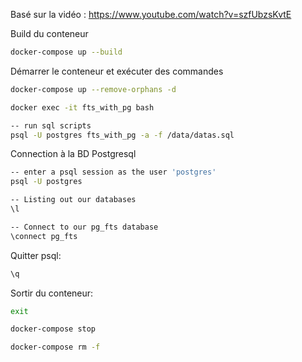 Basé sur la vidéo : https://www.youtube.com/watch?v=szfUbzsKvtE

Build du conteneur
```bash
docker-compose up --build
```

Démarrer le conteneur et exécuter des commandes
```bash
docker-compose up --remove-orphans -d

docker exec -it fts_with_pg bash

-- run sql scripts
psql -U postgres fts_with_pg -a -f /data/datas.sql
```
Connection à la BD Postgresql
```bash
-- enter a psql session as the user 'postgres'
psql -U postgres

-- Listing out our databases
\l

-- Connect to our pg_fts database
\connect pg_fts
```

Quitter psql:
```bash
\q
```

Sortir du conteneur:
```bash
exit
```

```bash
docker-compose stop

docker-compose rm -f
```